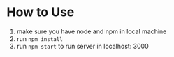 # How to Use
1. make sure you have node and npm in local machine
2. run `npm install`
3. run `npm start` to run server in localhost: 3000
